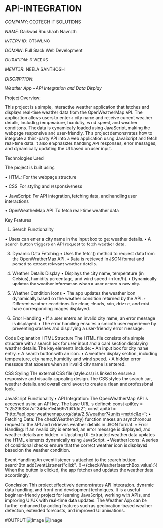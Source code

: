 # API-INTEGRATION

*COMPANY*: CODTECH IT SOLUTIONS

*NAME*: Gaikwad Rhushabh Navnath

*INTERN ID*: CT6WLNC

*DOMAIN*: Full Stack Web Development

*DURATION*: 6 WEEKS

*MENTOR*: NEELA SANTHOSH

*DISCRIPTION*:

*Weather App – API Integration and Data Display*

  Project Overview:
  
  This project is a simple, interactive weather application that fetches and displays real-time weather data from the OpenWeatherMap API. The application allows users to enter a city name and receive current weather details, including temperature, humidity, wind speed, and weather conditions. The data is dynamically loaded using JavaScript, making the webpage responsive and user-friendly.
  This project demonstrates how to integrate a third-party API into a web application using JavaScript and fetch real-time data. It also emphasizes handling API responses, error messages, and dynamically updating the UI based on user input.
  

Technologies Used

  The project is built using:
  
  •	HTML: For the webpage structure
  
  •	CSS: For styling and responsiveness
  
  •	JavaScript: For API integration, fetching data, and handling user interactions
  
  •	OpenWeatherMap API: To fetch real-time weather data
  
Key Features

  1)	Search Functionality

  •	Users can enter a city name in the input box to get weather details.
  •	A search button triggers an API request to fetch weather data.
  
  3)	Dynamic Data Fetching
    •	Uses the fetch() method to request data from the OpenWeatherMap API.
    •	Data is retrieved in JSON format and parsed to extract relevant weather details.
  
  4)	Weather Details Display
    •	Displays the city name, temperature (in Celsius), humidity percentage, and wind speed (in km/h).
    •	Dynamically updates the weather information when a user enters a new city.
  
  5)	Weather Condition Icons
    •	The app updates the weather icon dynamically based on the weather condition returned by the API.
    •	Different weather conditions like clear, clouds, rain, drizzle, and mist have corresponding images displayed.
  
  6)	Error Handling
    •	If a user enters an invalid city name, an error message is displayed.
    •	The error handling ensures a smooth user experience by preventing crashes and displaying a user-friendly error message.

Code Explanation
  HTML Structure
    The HTML file consists of a simple structure with a search box for user input and a card section displaying weather details. The key elements include:
    •	An input box for city name entry.
    •	A search button with an icon.
    •	A weather display section, including temperature, city name, humidity, and wind speed.
    •	A hidden error message that appears when an invalid city name is entered.

CSS Styling
  The external CSS file (style.css) is linked to ensure a responsive and visually appealing design. The CSS styles the search bar, weather details, and overall card layout to create a clean and professional look.

JavaScript Functionality
  •	API Integration: The OpenWeatherMap API is accessed using an API key. The base URL is defined:
      const apiKey = "c2521633d7cff346ae1e45697fd01dd2";
      const apiUrl = "http://api.openweathermap.org/data/2.5/weather?&units=metric&q=";
  •	Fetching Data: The checkWeather(city) function makes an asynchronous request to the API and retrieves weather details in JSON format.
  •	Error Handling: If an invalid city is entered, an error message is displayed, and weather details are hidden.
  •	Updating UI: Extracted weather data updates the HTML elements dynamically using JavaScript.
  •	Weather Icons: A series of conditional checks ensure that the correct weather icon is displayed based on the weather condition.

Event Handling
  An event listener is attached to the search button:
      searchBtn.addEventListener("click", ()=>{checkWeather(searchBox.value);})
  When the button is clicked, the app fetches and updates the weather data accordingly.

Conclusion
  This project effectively demonstrates API integration, dynamic data handling, and front-end development techniques. It is a useful beginner-friendly project for learning JavaScript, working with APIs, and improving UI/UX with real-time data updates. The Weather App can be further enhanced by adding features such as geolocation-based weather detection, extended forecasts, and improved UI animations.


#OUTPUT
![Image](https://github.com/user-attachments/assets/d1dc5bb8-943d-428e-ab0d-e82da948f926)
![Image](https://github.com/user-attachments/assets/958bcbb3-9808-4fc6-b65f-1ce648c2a517)
